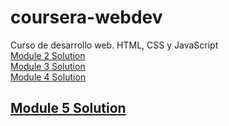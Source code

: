 # coursera-webdev
Curso de desarrollo web. HTML, CSS y JavaScript
 <br><a href="mod2_solution/index.html">Module 2 Solution</a>
 <br><a href="mod3_solution/index.html">Module 3 Solution</a>
 <br><a href="mod4_solution/index.html">Module 4 Solution</a>
 <br><a href="mod5_solution/index.html">
  <h2>
    Module 5 Solution
  </h2>
 </a>
